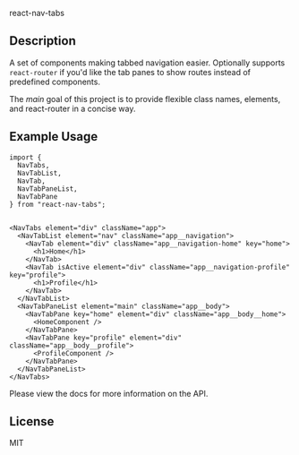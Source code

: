react-nav-tabs

## Description

A set of components making tabbed navigation easier.  Optionally supports `react-router` if you'd like the tab panes to show routes instead of predefined components.

The *main* goal of this project is to provide flexible class names, elements, and react-router in a concise way.

## Example Usage

```
import {
  NavTabs,
  NavTabList,
  NavTab,
  NavTabPaneList,
  NavTabPane
} from "react-nav-tabs";


<NavTabs element="div" className="app">
  <NavTabList element="nav" className="app__navigation">
    <NavTab element="div" className="app__navigation-home" key="home">
      <h1>Home</h1>
    </NavTab>
    <NavTab isActive element="div" className="app__navigation-profile" key="profile">
      <h1>Profile</h1>
    </NavTab>
  </NavTabList>
  <NavTabPaneList element="main" className="app__body">
    <NavTabPane key="home" element="div" className="app__body__home">
      <HomeComponent />
    </NavTabPane>
    <NavTabPane key="profile" element="div" className="app__body__profile">
      <ProfileComponent />
    </NavTabPane>
  </NavTabPaneList>
</NavTabs>
```

Please view the docs for more information on the API.

## License

MIT
